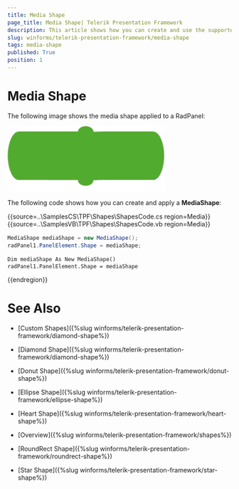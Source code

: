 ```yaml
---
title: Media Shape
page_title: Media Shape| Telerik Presentation Framework
description: This article shows how you can create and use the supported shapes.
slug: winforms/telerik-presentation-framework/media-shape
tags: media-shape
published: True
position: 1
---
```


# Media Shape

The following image shows the media shape applied to a RadPanel:

![media-shape001](images/media-shape001.png)

The following code shows how you can create and apply a __MediaShape__:


{{source=..\SamplesCS\TPF\Shapes\ShapesCode.cs region=Media}}  
{{source=..\SamplesVB\TPF\Shapes\ShapesCode.vb region=Media}}
````C#
MediaShape mediaShape = new MediaShape();
radPanel1.PanelElement.Shape = mediaShape;

````
````VB.NET
Dim mediaShape As New MediaShape()
radPanel1.PanelElement.Shape = mediaShape

````  
 
{{endregion}} 


# See Also
* [Custom Shapes]({%slug winforms/telerik-presentation-framework/diamond-shape%})

* [Diamond Shape]({%slug winforms/telerik-presentation-framework/diamond-shape%})

* [Donut Shape]({%slug winforms/telerik-presentation-framework/donut-shape%})

* [Ellipse Shape]({%slug winforms/telerik-presentation-framework/ellipse-shape%})

* [Heart Shape]({%slug winforms/telerik-presentation-framework/heart-shape%})

* [Overview]({%slug winforms/telerik-presentation-framework/shapes%})

* [RoundRect Shape]({%slug winforms/telerik-presentation-framework/roundrect-shape%})

* [Star Shape]({%slug winforms/telerik-presentation-framework/star-shape%})

